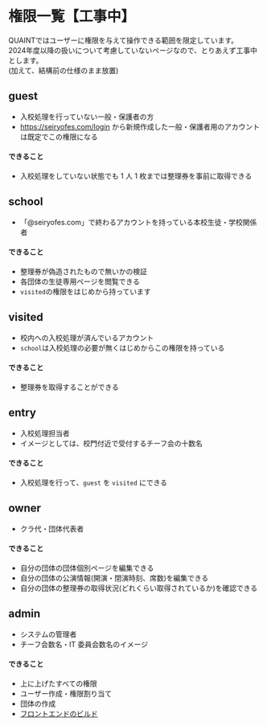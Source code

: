# 権限一覧【工事中】

QUAINTではユーザーに権限を与えて操作できる範囲を限定しています。  
2024年度以降の扱いについて考慮していないページなので、とりあえず工事中とします。  
(加えて、結構前の仕様のまま放置)

## guest

- 入校処理を行っていない一般・保護者の方
- https://seiryofes.com/login から新規作成した一般・保護者用のアカウントは既定でこの権限になる

#### できること

- 入校処理をしていない状態でも 1 人 1 枚までは整理券を事前に取得できる

## school

- 「@seiryofes.com」で終わるアカウントを持っている本校生徒・学校関係者

#### できること

- 整理券が偽造されたもので無いかの検証
- 各団体の生徒専用ページを閲覧できる
- `visited`の権限をはじめから持っています

## visited

- 校内への入校処理が済んでいるアカウント
- `school`は入校処理の必要が無くはじめからこの権限を持っている

#### できること

- 整理券を取得することができる

## entry

- 入校処理担当者
- イメージとしては、校門付近で受付するチーフ会の十数名

#### できること

- 入校処理を行って、`guest` を `visited` にできる

## owner

- クラ代・団体代表者

#### できること

- 自分の団体の団体個別ページを編集できる
- 自分の団体の公演情報(開演・閉演時刻、席数)を編集できる
- 自分の団体の整理券の取得状況(どれくらい取得されているか)を確認できる

## admin

- システムの管理者
- チーフ会数名・IT 委員会数名のイメージ

#### できること

- 上に上げたすべての権限
- ユーザー作成・権限割り当て
- 団体の作成
- [フロントエンドのビルド](/admin/build_frontend)
